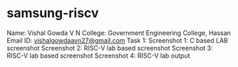 # samsung-riscv
Name: Vishal Gowda V N
College: Government Engineering College, Hassan
Email ID: vishalgowdaavn27@gmail.com
Task 1:
Screenshot 1: C based LAB screenshot 
Screenshot 2: RISC-V lab based screenshot
Screenshot 3: RISC-V lab based screenshot
Screenshot 4: RISC-V lab output

